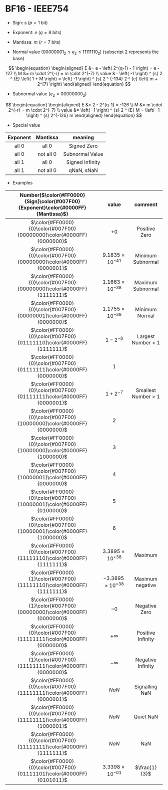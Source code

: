 # BF16 - IEEE754

+ Sign:     $s$ ($p=1$ bit)
+ Exponent: $e$ ($q=8$ bits)
+ Mantissa: $m$ ($r=7$ bits)

+ Normal value ($00000001_2 \le e_2 \le 11111110_2$) (subscript 2 represents the base)

$$
\begin{equation}
\begin{aligned}
E &= e - \left( 2^{q-1} - 1 \right) = e - 127 \\
M &= m \cdot 2^{-r} = m \cdot 2^{-7} \\
value &= \left( -1 \right) ^ {s} 2 ^ {E} \left( 1 + M \right) = \left( -1 \right) ^ {s} 2 ^ {-134} 2 ^ {e} \left( m  + 2^{7} \right)
\end{aligned}
\end{equation}
$$

+ Subnormal value ($e_2 = 00000000_2$)

$$
\begin{equation}
\begin{aligned}
E &= 2 - 2^{q-1} = -126 \\
M &= m \cdot 2^{-r} = m \cdot 2^{-7} \\
value &= \left( -1 \right) ^ {s} 2 ^ {E} M = \left( -1 \right) ^ {s} 2^{-126} m
\end{aligned}
\end{equation}
$$

+ Special value

| Exponent  | Mantissa  | meaning         |
| :-:       | :-:       | :-:             |
| all 0     | all 0     | Signed Zero     |
| all 0     | not all 0 | Subnormal Value |
| all 1 | all 0     | Signed Infinity |
| all 1 | not all 0 | qNaN, sNaN      |

+ Examples

| Number($\color{#FF0000}{Sign}\color{#007F00}{Exponent}\color{#0000FF}{Mantissa}$) | value          | comment          |
| :-:        | :-:            | :-:              |
| $\color{#FF0000}{0}\color{#007F00}{00000000}\color{#0000FF}{0000000}$         | $+0$               | Positive Zero       |
| $\color{#FF0000}{0}\color{#007F00}{00000000}\color{#0000FF}{0000001}$         | $9.1835\times10^{-41}$ | Minimum Subnormal   |
| $\color{#FF0000}{0}\color{#007F00}{00000000}\color{#0000FF}{1111111}$         | $1.1663\times10^{-38}$ | Maximum Subnormal   |
| $\color{#FF0000}{0}\color{#007F00}{00000001}\color{#0000FF}{0000000}$         | $1.1755\times10^{-38}$ | Minimum Normal      |
| $\color{#FF0000}{0}\color{#007F00}{01111110}\color{#0000FF}{1111111}$     | $1 - 2^{-8}$       | Largest Number < 1  |
| $\color{#FF0000}{0}\color{#007F00}{01111111}\color{#0000FF}{0000000}$         | $1$                |                     |
| $\color{#FF0000}{0}\color{#007F00}{01111111}\color{#0000FF}{0000001}$         | $1 + 2^{-7}$       | Smallest Number > 1 |
| $\color{#FF0000}{0}\color{#007F00}{10000000}\color{#0000FF}{0000000}$         | $2$                |                     |
| $\color{#FF0000}{0}\color{#007F00}{10000000}\color{#0000FF}{1000000}$         | $3$                |                     |
| $\color{#FF0000}{0}\color{#007F00}{10000001}\color{#0000FF}{0000000}$     | $4$                |                     |
| $\color{#FF0000}{0}\color{#007F00}{10000001}\color{#0000FF}{0100000}$     | $5$                |                     |
| $\color{#FF0000}{0}\color{#007F00}{10000001}\color{#0000FF}{1000000}$     | $6$                |                     |
| $\color{#FF0000}{0}\color{#007F00}{11111110}\color{#0000FF}{1111111}$     | $3.3895\times10^{+38}$ | Maximum |
| $\color{#FF0000}{1}\color{#007F00}{11111110}\color{#0000FF}{1111111}$     | $-3.3895\times10^{+38}$ | Maximum negative    |
| $\color{#FF0000}{1}\color{#007F00}{00000000}\color{#0000FF}{0000000}$         | $-0$               | Negative Zero       |
| $\color{#FF0000}{0}\color{#007F00}{11111111}\color{#0000FF}{0000000}$     | $+\infty$          | Positive Infinity   |
| $\color{#FF0000}{1}\color{#007F00}{11111111}\color{#0000FF}{0000000}$     | $-\infty$          | Negative Infinity   |
| $\color{#FF0000}{0}\color{#007F00}{11111111}\color{#0000FF}{0000001}$     | $NaN$              | Signalling NaN      |
| $\color{#FF0000}{0}\color{#007F00}{11111111}\color{#0000FF}{1000001}$ | $NaN$              | Quiet NaN           |
| $\color{#FF0000}{0}\color{#007F00}{11111111}\color{#0000FF}{1111111}$         | $NaN$              | NaN                 |
| $\color{#FF0000}{0}\color{#007F00}{01111101}\color{#0000FF}{0101011}$     | $3.3398\times10^{-01}$ | $\frac{1}{3}$      |

